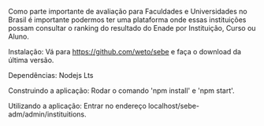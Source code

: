 Como parte importante de avaliação para Faculdades e Universidades no Brasil é importante podermos ter uma plataforma onde essas instituições possam consultar o ranking do resultado do Enade por Instituição, Curso ou Aluno.

Instalação:
Vá para https://github.com/weto/sebe e faça o download da última versão.

Dependências:
Nodejs Lts

Construindo a aplicação:
Rodar o comando 'npm install' e 'npm start'. 

Utilizando a aplicação:
Entrar no endereço localhost/sebe-adm/admin/instituitions.
